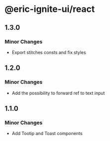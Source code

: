 # @eric-ignite-ui/react

## 1.3.0

### Minor Changes

- Export stitches consts and fix styles

## 1.2.0

### Minor Changes

- Add the possibility to forward ref to text input

## 1.1.0

### Minor Changes

- Add Tootip and Toast components
